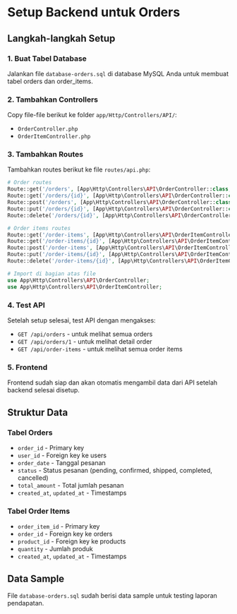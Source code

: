 # Setup Backend untuk Orders

## Langkah-langkah Setup

### 1. Buat Tabel Database
Jalankan file `database-orders.sql` di database MySQL Anda untuk membuat tabel orders dan order_items.

### 2. Tambahkan Controllers
Copy file-file berikut ke folder `app/Http/Controllers/API/`:
- `OrderController.php`
- `OrderItemController.php`

### 3. Tambahkan Routes
Tambahkan routes berikut ke file `routes/api.php`:

```php
# Order routes
Route::get('/orders', [App\Http\Controllers\API\OrderController::class, 'index']);
Route::get('/orders/{id}', [App\Http\Controllers\API\OrderController::class, 'show']);
Route::post('/orders', [App\Http\Controllers\API\OrderController::class, 'store']);
Route::put('/orders/{id}', [App\Http\Controllers\API\OrderController::class, 'update']);
Route::delete('/orders/{id}', [App\Http\Controllers\API\OrderController::class, 'destroy']);

# Order items routes
Route::get('/order-items', [App\Http\Controllers\API\OrderItemController::class, 'index']);
Route::get('/order-items/{id}', [App\Http\Controllers\API\OrderItemController::class, 'show']);
Route::post('/order-items', [App\Http\Controllers\API\OrderItemController::class, 'store']);
Route::put('/order-items/{id}', [App\Http\Controllers\API\OrderItemController::class, 'update']);
Route::delete('/order-items/{id}', [App\Http\Controllers\API\OrderItemController::class, 'destroy']);

# Import di bagian atas file
use App\Http\Controllers\API\OrderController;
use App\Http\Controllers\API\OrderItemController;
```

### 4. Test API
Setelah setup selesai, test API dengan mengakses:
- `GET /api/orders` - untuk melihat semua orders
- `GET /api/orders/1` - untuk melihat detail order
- `GET /api/order-items` - untuk melihat semua order items

### 5. Frontend
Frontend sudah siap dan akan otomatis mengambil data dari API setelah backend selesai disetup.

## Struktur Data

### Tabel Orders
- `order_id` - Primary key
- `user_id` - Foreign key ke users
- `order_date` - Tanggal pesanan
- `status` - Status pesanan (pending, confirmed, shipped, completed, cancelled)
- `total_amount` - Total jumlah pesanan
- `created_at`, `updated_at` - Timestamps

### Tabel Order Items
- `order_item_id` - Primary key
- `order_id` - Foreign key ke orders
- `product_id` - Foreign key ke products
- `quantity` - Jumlah produk
- `created_at`, `updated_at` - Timestamps

## Data Sample
File `database-orders.sql` sudah berisi data sample untuk testing laporan pendapatan. 
